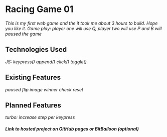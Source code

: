 # Racing Game 01

*This is my first web game and the it took me about 3 hours to build.*
*Hope you like it.*
*Game play: player one will use Q, player two will use P and B will paused the game*

## Technologies Used

*JS:*
*keypress()*
*append()*
*click()*
*toggle()*

## Existing Features

*paused*
*flip image*
*winner check*
*reset*

## Planned Features

*turbo: increase step per keypress*

##### Link to hosted project on GitHub pages or BitBalloon (optional)

<a src="http://phnxdaniel.github.io/project-00/game-1/">
